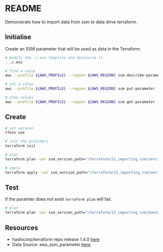 # README

Demonstrate how to import data from ssm to data drive terraform.  

## Initialise

Create an SSM parameter that will be used as data in the Terraform.  

```sh
# modify the ./.env.template and dotsource it.
. ./.env

# find a value
aws --profile ${AWS_PROFILE} --region ${AWS_REGION} ssm describe-parameters | grep my-value

# set a value
aws --profile ${AWS_PROFILE} --region ${AWS_REGION} ssm put-parameter --name "/terraform/21_importing_ssm/version" --type String --value 6 --overwrite

# show values
aws --profile ${AWS_PROFILE} --region ${AWS_REGION} ssm get-parameter --name "/terraform/21_importing_ssm/version"
```

## Create

```sh
# set version
tfenv use

# init the providers
terraform init

# plan
terraform plan -var ssm_version_path="/terraform/21_importing_ssm/version"

# apply 
terraform apply -var ssm_version_path="/terraform/21_importing_ssm/version"
```

## Test

If the paramter does not exist `terraform plan` will fail.  

```sh
# plan
terraform plan -var ssm_version_path="/terraform/21_importing_ssm/doesnotexist"
```

## Resources

* hashicorp/terraform repo release 1.4.0 [here](https://github.com/hashicorp/terraform/releases/tag/v1.4.0)  
* Data Source: aws_ssm_parameter [here](https://registry.terraform.io/providers/hashicorp/aws/latest/docs/data-sources/ssm_parameter)  
